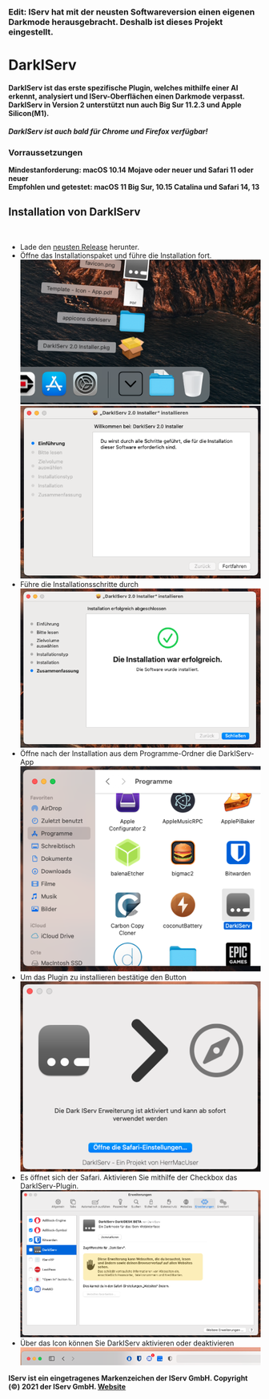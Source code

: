 ### Edit: IServ hat mit der neusten Softwareversion einen eigenen Darkmode herausgebracht. Deshalb ist dieses Projekt eingestellt.

# DarkIServ
#### DarkIServ ist das erste spezifische Plugin, welches mithilfe einer AI erkennt, analysiert und IServ-Oberflächen einen Darkmode verpasst.</br>DarkIServ in Version 2 unterstützt nun auch Big Sur 11.2.3 und Apple Silicon(M1). </br>
##### DarkIServ ist auch bald für Chrome und Firefox verfügbar!</br>
### Vorraussetzungen
<strong>Mindestanforderung: macOS 10.14 Mojave oder neuer und Safari 11 oder neuer</br>
Empfohlen und getestet: macOS 11 Big Sur, 10.15 Catalina und Safari 14, 13</strong>
<div>
<h2>Installation von DarkIServ</h2></br>
<ul>
<li>Lade den <a href="https://github.com/deNetzwerkkabel/DarkIServ/releases">neusten Release</a> herunter.</li>
<li>Öffne das Installationspaket und führe die Installation fort.</br><img src="https://github.com/deNetzwerkkabel/DarkIServ/blob/main/DarkIServ%20Installation/Bildschirmfoto%202021-03-27%20um%2017.49.27.png?raw=true"></img>
<img src="https://github.com/deNetzwerkkabel/DarkIServ/blob/main/DarkIServ%20Installation/Bildschirmfoto%202021-03-27%20um%2017.49.51.png?raw=true"></img>
</li>
<li>Führe die Installationsschritte durch</br>
<img src="https://github.com/deNetzwerkkabel/DarkIServ/blob/main/DarkIServ%20Installation/Bildschirmfoto%202021-03-27%20um%2017.50.07.png?raw=true"></img>
</li>
<li>Öffne nach der Installation aus dem Programme-Ordner die DarkIServ-App</br>
<img src="https://github.com/deNetzwerkkabel/DarkIServ/blob/main/DarkIServ%20Installation/Bildschirmfoto%202021-03-27%20um%2017.50.51.png?raw=true"></img>
</li>
<li>Um das Plugin zu installieren bestätige den Button</br>
<img src="https://github.com/deNetzwerkkabel/DarkIServ/blob/main/DarkIServ%20Installation/Bildschirmfoto%202021-03-27%20um%2017.51.10.png?raw=true"></img>
</li>
<li>Es öffnet sich der Safari. Aktivieren Sie mithilfe der Checkbox das DarkIServ-Plugin.</br>
<img src="https://github.com/deNetzwerkkabel/DarkIServ/blob/main/DarkIServ%20Installation/Bildschirmfoto%202021-03-27%20um%2017.51.50.png?raw=true"></img>
</li>
<li>Über das Icon können Sie DarkIServ aktivieren oder deaktivieren</br>
<img src="https://github.com/deNetzwerkkabel/DarkIServ/blob/main/DarkIServ%20Installation/Bildschirmfoto%202021-03-27%20um%2017.52.28.png?raw=true"></img>
</li>
</ul>
<strong>IServ ist ein eingetragenes Markenzeichen der IServ GmbH. Copyright (©) 2021 der IServ GmbH. <a href="https://iserv.de">Website</a>
</div>
